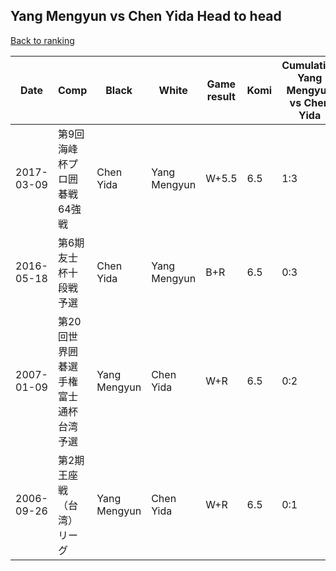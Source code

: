 ## Yang Mengyun vs Chen Yida Head to head

[Back to ranking](../../index.md)




| **Date** | **Comp** | **Black** | **White** | **Game result** | **Komi** | **Cumulative Yang Mengyun vs Chen Yida** | **Yang Mengyun streak** | **Chen Yida streak** | 
| --- | --- | --- | --- | --- | --- | --- | --- | --- |
| 2017-03-09 | 第9回海峰杯プロ囲碁戦64強戦 | Chen Yida | Yang Mengyun | W+5.5 | 6.5 | 1:3 | 1 | 0 | 
| 2016-05-18 | 第6期友士杯十段戦予選 | Chen Yida | Yang Mengyun | B+R | 6.5 | 0:3 | 0 | 3 | 
| 2007-01-09 | 第20回世界囲碁選手権富士通杯台湾予選 | Yang Mengyun | Chen Yida | W+R | 6.5 | 0:2 | 0 | 2 | 
| 2006-09-26 | 第2期王座戦（台湾）リーグ | Yang Mengyun | Chen Yida | W+R | 6.5 | 0:1 | 0 | 1 |




